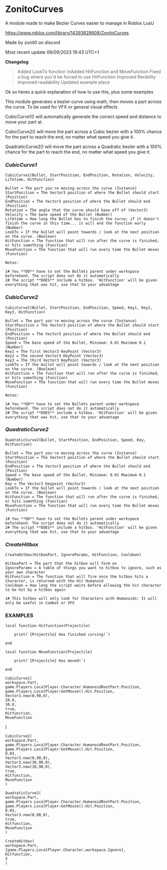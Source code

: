 # ZonitoCurves
A module made to make Bezier Curves easier to manage in Roblox LuaU

https://www.roblox.com/library/14393828608/ZonitoCurves

Made by zonit0 on discord


Most recent update
08/09/2023
19:43 UTC+1


**Changelog**
> Added LookTo function
> \nAdded HitFunction and MoveFunction
> Fixed a bug where you'd be forced to use HitFunction
> Improved flexibility
> Improved readability
> Updated example place


Ok so heres a quick explanation of how to use this, plus some examples

This module generates a bezier curve using math, then moves a part across the curve.
To be used for VFX or general visual effects

CubicCurve1() will automatically generate the correct speed and distance to move your part at.

CubicCurve2() will move the part across a Cubic bezier with a 100% chance for the part to reach the end, no matter what speed you give it.

QuadraticCurve2() will move the part across a Quadratic bezier with a 100% chance for the part to reach the end, no matter what speed you give it.

### *CubicCurve1* ###

	CubicCurve1(Bullet, StartPosition, EndPosition, Rotation, Velocity, Lifetime, HitFunction)
	
	Bullet = The part you're moving across the curve (Instance)
	StartPosition = The Vector3 position of where the Bullet should start (Position)
	EndPosition = The Vector3 position of where the Bullet should end (Position)
	Rotation = The angle that the curve should base off of (Vector3)
	Velocity = The base speed of the Bullet (Number)
	Lifetime = How long the Bullet has to finish the curve; if it doesn't finish the curve in this time... it will end the function early (Number)
 	LookTo = If the bullet will point towards / look at the next position on the curve. (Boolean)
	HitFunction = The function that will run after the curve is finished, or hits something (Function)
 	MoveFunction = The function that will run every time the Bullet moves (Function)
	
	Notes:
	
	1# You **DO** have to set the Bullets parent under workspace beforehand. The script does not do it automatically
	2# The script **DOES** include a hitbox. 'HitFunction' will be given everything that was hit, use that to your advantage
	
	
### *CubicCurve2* ###

	CubicCurve2(Bullet, StartPosition, EndPosition, Speed, Key1, Key2, Key3, HitFunction)
	
	Bullet = The part you're moving across the curve (Instance)
	StartPosition = The Vector3 position of where the Bullet should start (Position)
	EndPosition = The Vector3 position of where the Bullet should end (Position)
	Speed = The base speed of the Bullet, Minimum: 0.01 Maximum 0.1 (Number)
	Key1 = The first Vector3 KeyPoint (Vector3)
	Key2 = The second Vector3 KeyPoint (Vector3)
	Key3 = The third Vector3 KeyPoint (Vector3)
 	LookTo = If the bullet will point towards / look at the next position on the curve. (Boolean)
	HitFunction = The function that will run after the curve is finished, or hits something (Function)
	MoveFunction = The function that will run every time the Bullet moves (Function)
		
	Notes:
	
	1# You **DO** have to set the Bullets parent under workspace beforehand. The script does not do it automatically
	2# The script **DOES** include a hitbox. 'HitFunction' will be given everything that was hit, use that to your advantage
	
	
### *QuadraticCurve2* ###

	QuadraticCurve2(Bullet, StartPosition, EndPosition, Speed, Key, HitFunction)
	
	Bullet = The part you're moving across the curve (Instance)
	StartPosition = The Vector3 position of where the Bullet should start (Position)
	EndPosition = The Vector3 position of where the Bullet should end (Position)
	Speed = The base speed of the Bullet, Minimum: 0.01 Maximum 0.1 (Number)
	Key = The Vector3 Keypoint (Vector3)
 	LookTo = If the bullet will point towards / look at the next position on the curve. (Boolean)
	HitFunction = The function that will run after the curve is finished, or hits something (Function)
 	MoveFunction = The function that will run every time the Bullet moves (Function)
	
	1# You **DO** have to set the Bullets parent under workspace beforehand. The script does not do it automatically
	2# The script **DOES** include a hitbox. 'HitFunction' will be given everything that was hit, use that to your advantage
	

### *CreateHitbox* ###

	CreateHitbox(HitboxPart, IgnoreParams, HitFunction, Cooldown)
	
	HitboxPart = The part that the hitbox will form on
	IgnoreParams = A table of things you want to hitbox to ignore, such as your own character
	HitFunction = The function that will fire once the hitbox hits a Character, is returned with the Hit Humanoid
	Cooldown = How long the script waits before allowing the hit character to be hit by a hitbox again
	
	1# This hitbox will only look for Characters with Humanoids: It will only be useful in Combat or VFX
	
	
### EXAMPLES ###

	local function Hitfunction(Projectile)

		print(`{Projectile} Has finished curving!`)

	end

	local function MoveFunction(Projectile)

		print(`{Projectile} Has moved!`)

  	end
   
	CubicCurve1(
	workspace.Part,
	game.Players.LocalPlayer.Character.HumanoidRootPart.Position,
	game.Players.LocalPlayer:GetMouse().Hit.Position,
	Vector3.new(0,90,0),
	20.0,
	10.0,
 	true,
	Hitfunction,
 	MoveFunction
 )

	CubicCurve2(
	workspace.Part,
	game.Players.LocalPlayer.Character.HumanoidRootPart.Position,
	game.Players.LocalPlayer:GetMouse().Hit.Position,
	0.03,
	Vector3.new(0,90,0),
	Vector3.new(30,90,0),
	Vector3.new(10,90,0),
 	true,
	Hitfunction,
 	MoveFunction
	)

	QuadraticCurve2(
	workspace.Part,
	game.Players.LocalPlayer.Character.HumanoidRootPart.Position,
	game.Players.LocalPlayer:GetMouse().Hit.Position,
	0.03,
	Vector3.new(0,90,0),
 	true,
	Hitfunction,
 	MoveFunction
	)
	
	CreateHitbox(
	workspace.Part,
	{game.Players.LocalPlayer.Character,workspace.Ignore},
	Hitfunction,
	5
	)
	
